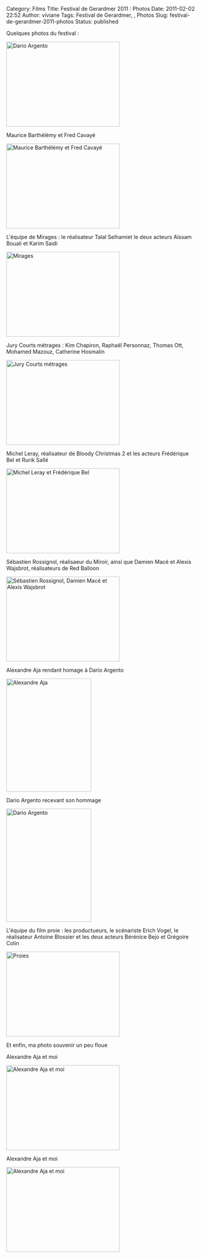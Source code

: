 Category: Films
Title: Festival de Gerardmer 2011 : Photos
Date: 2011-02-02 22:52
Author: viviane
Tags: Festival de Gerardmer, , Photos
Slug: festival-de-gerardmer-2011-photos
Status: published

Quelques photos du festival :

<p></p><a href="http://www.viviane-voyages.com/wp-content/uploads/2011/02/P1090542.jpg"><img class="size-medium wp-image-1865" title="Dario Argento" src="http://www.viviane-voyages.com/wp-content/uploads/2011/02/P1090542-300x225.jpg" alt="Dario Argento" width="300" height="225" /></a>

<p>Maurice Barthélémy et Fred Cavayé</p><a href="http://www.viviane-voyages.com/wp-content/uploads/2011/02/P1090504.jpg"><img class="size-medium wp-image-1866" title="Maurice Barthélémy et Fred Cavayé" src="http://www.viviane-voyages.com/wp-content/uploads/2011/02/P1090504-300x225.jpg" alt="Maurice Barthélémy et Fred Cavayé" width="300" height="225" /></a>

<p>L&#39;équipe de Mirages : le réalisateur Talal Selhamiet le deux acteurs Aïssam Bouali et Karim Saidi</p><a href="http://www.viviane-voyages.com/wp-content/uploads/2011/02/P1090524.jpg"><img class="size-medium wp-image-1867" title="Mirages" src="http://www.viviane-voyages.com/wp-content/uploads/2011/02/P1090524-300x225.jpg" alt="Mirages" width="300" height="225" /></a>

<p>Jury Courts métrages : Kim Chapiron, Raphaël Personnaz, Thomas Ott, Mohamed Mazouz, Catherine Hosmalin</p><a href="http://www.viviane-voyages.com/wp-content/uploads/2011/02/P1090553.jpg"><img class="size-medium wp-image-1869" title="Jury Courts métrages" src="http://www.viviane-voyages.com/wp-content/uploads/2011/02/P1090553-300x225.jpg" alt="Jury Courts métrages" width="300" height="225" /></a>

<p>Michel Leray, réalisateur de Bloody Christmas 2 et les acteurs Frédérique Bel et Rurik Sallé</p><a href="http://www.viviane-voyages.com/wp-content/uploads/2011/02/P1090569.jpg"><img class="size-medium wp-image-1870" title="Michel Leray et Frédérique Bel" src="http://www.viviane-voyages.com/wp-content/uploads/2011/02/P1090569-300x225.jpg" alt="Michel Leray et Frédérique Bel" width="300" height="225" /></a>

<p>Sébastien Rossignol, réalisaeur du Miroir, ainsi que Damien Macé et Alexis Wajsbrot, réalisateurs de Red Balloon</p><a href="http://www.viviane-voyages.com/wp-content/uploads/2011/02/P1090579.jpg"><img class="size-medium wp-image-1871" title="Sébastien Rossignol, Damien Macé et Alexis Wajsbrot" src="http://www.viviane-voyages.com/wp-content/uploads/2011/02/P1090579-300x225.jpg" alt="Sébastien Rossignol, Damien Macé et Alexis Wajsbrot" width="300" height="225" /></a>

<p>Alexandre Aja rendant homage à Dario Argento</p><a href="http://www.viviane-voyages.com/wp-content/uploads/2011/02/P1090613.jpg"><img class="size-medium wp-image-1872" title="Alexandre Aja" src="http://www.viviane-voyages.com/wp-content/uploads/2011/02/P1090613-225x300.jpg" alt="Alexandre Aja" width="225" height="300" /></a>

<p>Dario Argento recevant son hommage</p><a href="http://www.viviane-voyages.com/wp-content/uploads/2011/02/P1090616.jpg"><img class="size-medium wp-image-1873" title="Dario Argento" src="http://www.viviane-voyages.com/wp-content/uploads/2011/02/P1090616-225x300.jpg" alt="Dario Argento" width="225" height="300" /></a>

<p>L&#39;équipe du film proie : les productueurs, le scénariste Erich Vogel, le réalisateur Antoine Blossier et les deux acteurs Bérénice Bejo et Grégoire Colin </p><a href="http://www.viviane-voyages.com/wp-content/uploads/2011/02/P1090630.jpg"><img class="size-medium wp-image-1874" title="Proies" src="http://www.viviane-voyages.com/wp-content/uploads/2011/02/P1090630-300x225.jpg" alt="Proies" width="300" height="225" /></a>

Et enfin, ma photo souvenir un peu floue

<p>Alexandre Aja et moi</p><a href="http://www.viviane-voyages.com/wp-content/uploads/2011/02/photo.jpg"><img class="size-medium wp-image-1875" title="Alexandre Aja et moi" src="http://www.viviane-voyages.com/wp-content/uploads/2011/02/photo-300x225.jpg" alt="Alexandre Aja et moi" width="300" height="225" /></a>

<p>Alexandre Aja et moi</p><a href="http://www.viviane-voyages.com/wp-content/uploads/2011/02/P1090547.jpg"><img class="size-medium wp-image-1876" title="Alexandre Aja et moi" src="http://www.viviane-voyages.com/wp-content/uploads/2011/02/P1090547-300x225.jpg" alt="Alexandre Aja et moi" width="300" height="225" /></a> 
